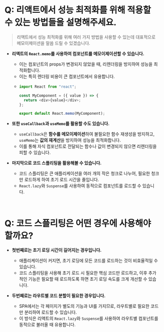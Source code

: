 # Q: 리액트에서 성능 최적화를 위해 적용할 수 있는 방법들을 설명해주세요.
> 리액트에서 성능 최적화를 위해 여러 가지 방법을 사용할 수 있는데 대표적으로 메모이제이션을 말씀 드릴 수 있겠습니다.

- **리액트의 `React.memo`를 사용하여 컴포넌트를 메모이제이션할 수 있습니다.**
  - 이는 컴포넌트의 props가 변경되지 않았을 때, 리렌더링을 방지하여 성능을 최적화합니다.
  - 이는 특히 렌더링 비용이 큰 컴포넌트에서 유용합니다.
  - ```javascript
    import React from "react";

    const MyComponent = ({ value }) => {
      return <div>{value}</div>;
    };

    export default React.memo(MyComponent);
    ```

- **또한 `useCallback`과 `useMemo`를 활용할 수도 있습니다.**
  - `useCallback`은 **함수를 메모이제이션**하여 불필요한 함수 재생성을 방지하고, `useMemo`는 **값의 재계산**을 방지하여 성능을 최적화합니다. 
  - 이를 통해 자식 컴포넌트로 전달되는 함수나 값이 변경되지 않으면 리렌더링을 피할 수 있습니다.

- **마지막으로 코드 스플리팅을 활용해볼 수 있습니다.**
  - 코드 스플리팅은 큰 애플리케이션을 여러 개의 작은 청크로 나누어, 필요한 청크만 로드하게 하여 초기 로드 시간을 줄입니다. 
  - `React.lazy`와 `Suspense`를 사용하여 동적으로 컴포넌트를 로드할 수 있습니다.

<br/>

# Q: 코드 스플리팅은 어떤 경우에 사용해야 할까요? 

- **첫번째로는 초기 로딩 시간이 길어지는 경우입니다.**
  - 애플리케이션이 커지면, 초기 로딩에 모든 코드를 로드하는 것이 비효율적일 수 있습니다.
  - 코드 스플리팅을 사용해 초기 로드 시 필요한 핵심 코드만 로드하고, 이후 추가적인 기능은 필요할 때 로드하도록 하면 초기 로딩 속도를 크게 개선할 수 있습니다.

- **두번째로는 라우트별 코드 분할이 필요한 경우입니다.**
  - SPA에서는 각 페이지가 별도의 기능과 UI를 가지므로, 라우트별로 필요한 코드만 분리하여 로드할 수 있습니다.
  - 이 방식은 리액트의 `React.lazy`와 `Suspense`를 사용하여 라우트별 컴포넌트를 동적으로 불러올 때 유용합니다.
